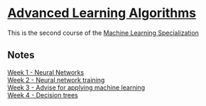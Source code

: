 # [Advanced Learning Algorithms](https://www.coursera.org/learn/advanced-learning-algorithms)

This is the second course of the [Machine Learning Specialization](https://www.coursera.org/specializations/machine-learning-introduction)

## Notes

[Week 1 - Neural Networks](./week-1.md)  
[Week 2 - Neural network training](./week-2.md)  
[Week 3 - Advise for applying machine learning](./week-3.md)  
[Week 4 - Decision trees](./week-4.md)  
